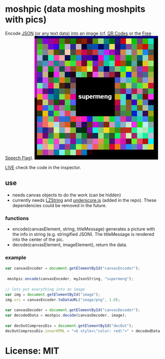 # moshpic (data moshing moshpits with pics)

Encode [JSON](https://developer.mozilla.org/en-US/docs/Web/JavaScript/Reference/Global_Objects/JSON) (or any text data) into an image (cf. [QR Codes](https://en.wikipedia.org/wiki/QR_code) or the [Free Speech Flag](https://en.wikipedia.org/wiki/AACS_encryption_key_controversy)).
![Encoded JSON](https://raw.githubusercontent.com/lodsb/moshpic/master/encodedpic.png "Encoded Json + title set to supermeng")


[LIVE](http://playground.lodsb.org/moshpic/example.html) check the code in the inspector.

## use
- needs canvas objects to do the work (can be hidden)
- currently needs [LZString](http://pieroxy.net/blog/pages/lz-string/index.html) and [underscore.js](http://underscorejs.org/) (added in the repo). These dependencies could be removed in the future.

### functions
- encode(canvasElement, string, titleMessage) generates a picture with the info in string (e.g. stringified JSON). The titleMessage is rendered into the center of the pic.
- decode(canvasElement, imageElement), return the data.

### example
```javascript
var canvasEncoder = document.getElementById("canvasEncoder");

 moshpic.encode(canvasEncoder, myJsonString, "supermeng");

// lets put everything into an image
var img = document.getElementById("image");
img.src = canvasEncoder.toDataURL("image/png", 1.0);

var canvasDecoder = document.getElementById("canvasDecoder");
var decodedData = moshpic.decode(canvasDecoder, image);

var decOutCompressDiv = document.getElementById("decOut");
decOutCompressDiv.innerHTML = "<b style=\"color: red\">" + decodedData + "</b>"
```

# License: MIT
